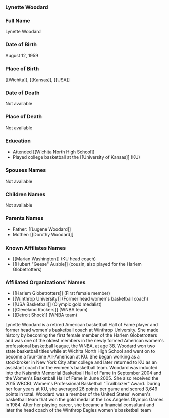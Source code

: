 ### Lynette Woodard

### Full Name

Lynette Woodard

### Date of Birth

August 12, 1959

### Place of Birth

[[Wichita]], [[Kansas]], [[USA]]
### Date of Death

Not available

### Place of Death

Not available

### Education

- Attended [[Wichita North High School]]
- Played college basketball at the [[University of Kansas]] (KU)

### Spouses Names

Not available

### Children Names

Not available

### Parents Names

- Father: [[Lugene Woodard]]
- Mother: [[Dorothy Woodard]]

### Known Affiliates Names

- [[Marian Washington]] (KU head coach)
- [[Hubert "Geese" Ausbie]] (cousin, also played for the Harlem Globetrotters)

### Affiliated Organizations' Names

- [[Harlem Globetrotters]] (First female member)
- [[Winthrop University]] (Former head women's basketball coach)
- [[USA Basketball]] (Olympic gold medalist)
- [[Cleveland Rockers]] (WNBA team)
- [[Detroit Shock]] (WNBA team)

Lynette Woodard is a retired American basketball Hall of Fame player and former head women's basketball coach at Winthrop University. She made history by becoming the first female member of the Harlem Globetrotters and was one of the oldest members in the newly formed American women's professional basketball league, the WNBA, at age 38. Woodard won two state basketball titles while at Wichita North High School and went on to become a four-time All-American at KU. She began working as a stockbroker in New York City after college and later returned to KU as an assistant coach for the women's basketball team. Woodard was inducted into the Naismith Memorial Basketball Hall of Fame in September 2004 and the Women's Basketball Hall of Fame in June 2005. She also received the 2015 WBCBL Women's Professional Basketball "Trailblazer" Award. During her four years at KU, she averaged 26 points per game and scored 3,649 points in total. Woodard was a member of the United States' women's basketball team that won the gold medal at the Los Angeles Olympic Games in 1984. After her playing career, she became a financial consultant and later the head coach of the Winthrop Eagles women's basketball team